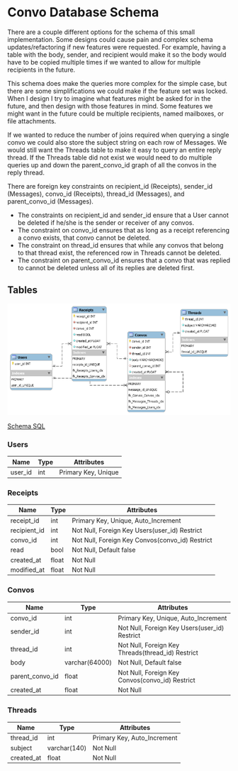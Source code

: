 # Convo Database Schema

There are a couple different options for the schema of this small implementation. Some designs could cause pain and complex schema updates/refactoring if new features were requested. For example, having a table with the body, sender, and recipient would make it so the body would have to be copied multiple times if we wanted to allow for multiple recipients in the future.

This schema does make the queries more complex for the simple case, but there are some simplifications we could make if the feature set was locked.  When I design I try to imagine what features might be asked for in the future, and then design with those features in mind. Some features we might want in the future could be multiple recipients, named mailboxes, or file attachments.

If we wanted to reduce the number of joins required when querying a single convo we could also store the subject string on each row of Messages. We would still want the Threads table to make it easy to query an entire reply thread. If the Threads table did not exist we would need to do multiple queries up and down the parent_convo_id graph of all the convos in the reply thread.

There are foreign key constraints on recipient_id (Receipts), sender_id (Messages), convo_id (Receipts), thread_id (Messages), and parent_convo_id (Messages).


- The constraints on recipient_id and sender_id ensure that a User cannot be deleted if he/she is the sender or receiver of any convos.
- The constraint on convo_id ensures that as long as a receipt referencing a convo exists, that convo cannot be deleted.
- The constraint on thread_id ensures that while any convos that belong to that thread exist, the referenced row in Threads cannot be deleted.
- The constraint on parent_convo_id ensures that a convo that was replied to cannot be deleted unless all of its replies are deleted first.

## Tables

![Message Database Schema](schema.png?raw=true)

[Schema SQL](schema.sql)

### Users

Name    | Type | Attributes          |
--------|------|---------------------|
user_id | int  | Primary Key, Unique |

### Receipts

Name          | Type  | Attributes
--------------|-------|------------------------------------
receipt_id    | int   | Primary Key, Unique, Auto_Increment
recipient_id  | int   | Not Null, Foreign Key Users(user_id) Restrict
convo_id      | int   | Not Null, Foreign Key Convos(convo_id) Restrict
read          | bool  | Not Null, Default false
created_at    | float | Not Null
modified_at   | float | Not Null

### Convos

Name            | Type            | Attributes
----------------|-----------------|------------------------------------
convo_id        | int             | Primary Key, Unique, Auto_Increment
sender_id       | int             | Not Null, Foreign Key Users(user_id) Restrict
thread_id       | int             | Not Null, Foreign Key Threads(thread_id) Restrict
body            | varchar(64000)  | Not Null, Default false
parent_convo_id | float           | Not Null, Foreign Key Convos(convo_id) Restrict
created_at      | float           | Not Null

### Threads

Name       | Type         | Attributes
-----------|--------------|-----------
thread_id  | int          | Primary Key, Auto_Increment
subject    | varchar(140) | Not Null
created_at | float        | Not Null
